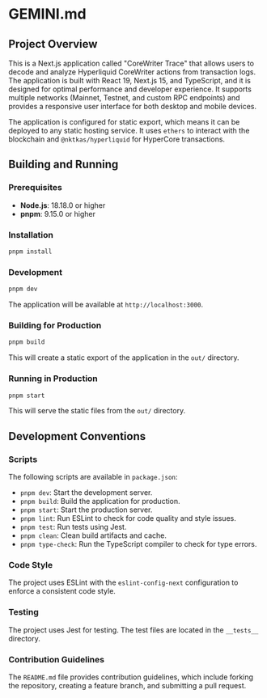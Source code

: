 # GEMINI.md

## Project Overview

This is a Next.js application called "CoreWriter Trace" that allows users to decode and analyze Hyperliquid CoreWriter actions from transaction logs. The application is built with React 19, Next.js 15, and TypeScript, and it is designed for optimal performance and developer experience. It supports multiple networks (Mainnet, Testnet, and custom RPC endpoints) and provides a responsive user interface for both desktop and mobile devices.

The application is configured for static export, which means it can be deployed to any static hosting service. It uses `ethers` to interact with the blockchain and `@nktkas/hyperliquid` for HyperCore transactions.

## Building and Running

### Prerequisites

- **Node.js**: 18.18.0 or higher
- **pnpm**: 9.15.0 or higher

### Installation

```bash
pnpm install
```

### Development

```bash
pnpm dev
```

The application will be available at `http://localhost:3000`.

### Building for Production

```bash
pnpm build
```

This will create a static export of the application in the `out/` directory.

### Running in Production

```bash
pnpm start
```

This will serve the static files from the `out/` directory.

## Development Conventions

### Scripts

The following scripts are available in `package.json`:

- `pnpm dev`: Start the development server.
- `pnpm build`: Build the application for production.
- `pnpm start`: Start the production server.
- `pnpm lint`: Run ESLint to check for code quality and style issues.
- `pnpm test`: Run tests using Jest.
- `pnpm clean`: Clean build artifacts and cache.
- `pnpm type-check`: Run the TypeScript compiler to check for type errors.

### Code Style

The project uses ESLint with the `eslint-config-next` configuration to enforce a consistent code style.

### Testing

The project uses Jest for testing. The test files are located in the `__tests__` directory.

### Contribution Guidelines

The `README.md` file provides contribution guidelines, which include forking the repository, creating a feature branch, and submitting a pull request.
